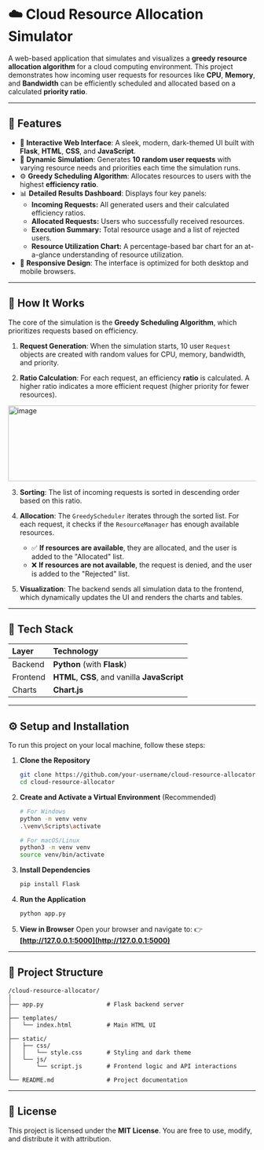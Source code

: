 # ☁️ Cloud Resource Allocation Simulator

A web-based application that simulates and visualizes a **greedy resource allocation algorithm** for a cloud computing environment. This project demonstrates how incoming user requests for resources like **CPU**, **Memory**, and **Bandwidth** can be efficiently scheduled and allocated based on a calculated **priority ratio**.

-----

## 🚀 Features

  - 🎨 **Interactive Web Interface**: A sleek, modern, dark-themed UI built with **Flask**, **HTML**, **CSS**, and **JavaScript**.
  - 🔄 **Dynamic Simulation**: Generates **10 random user requests** with varying resource needs and priorities each time the simulation runs.
  - ⚙️ **Greedy Scheduling Algorithm**: Allocates resources to users with the highest **efficiency ratio**.
  - 📊 **Detailed Results Dashboard**: Displays four key panels:
      - **Incoming Requests:** All generated users and their calculated efficiency ratios.
      - **Allocated Requests:** Users who successfully received resources.
      - **Execution Summary:** Total resource usage and a list of rejected users.
      - **Resource Utilization Chart:** A percentage-based bar chart for an at-a-glance understanding of resource utilization.
  - 📱 **Responsive Design**: The interface is optimized for both desktop and mobile browsers.

-----

## 🧩 How It Works

The core of the simulation is the **Greedy Scheduling Algorithm**, which prioritizes requests based on efficiency.

1.  **Request Generation**: When the simulation starts, 10 user `Request` objects are created with random values for CPU, memory, bandwidth, and priority.

2.  **Ratio Calculation**: For each request, an efficiency **ratio** is calculated. A higher ratio indicates a more efficient request (higher priority for fewer resources).

 <img width="811" height="154" alt="image" src="https://github.com/user-attachments/assets/fbf016b8-15ff-4f4f-b43d-703568a2d129" />

3.  **Sorting**: The list of incoming requests is sorted in descending order based on this ratio.

4.  **Allocation**: The `GreedyScheduler` iterates through the sorted list. For each request, it checks if the `ResourceManager` has enough available resources.

      - ✅ **If resources are available**, they are allocated, and the user is added to the "Allocated" list.
      - ❌ **If resources are not available**, the request is denied, and the user is added to the "Rejected" list.

5.  **Visualization**: The backend sends all simulation data to the frontend, which dynamically updates the UI and renders the charts and tables.

-----

## 🧠 Tech Stack

| Layer   | Technology                                   |
| :------ | :------------------------------------------- |
| Backend | **Python** (with **Flask**)                  |
| Frontend| **HTML**, **CSS**, and vanilla **JavaScript**|
| Charts  | **Chart.js** |

-----

## ⚙️ Setup and Installation

To run this project on your local machine, follow these steps:

1.  **Clone the Repository**

    ```bash
    git clone https://github.com/your-username/cloud-resource-allocator.git
    cd cloud-resource-allocator
    ```

2.  **Create and Activate a Virtual Environment** (Recommended)

    ```bash
    # For Windows
    python -m venv venv
    .\venv\Scripts\activate

    # For macOS/Linux
    python3 -m venv venv
    source venv/bin/activate
    ```

3.  **Install Dependencies**

    ```bash
    pip install Flask
    ```

4.  **Run the Application**

    ```bash
    python app.py
    ```

5.  **View in Browser**
    Open your browser and navigate to: 👉 **[http://127.0.0.1:5000](http://127.0.0.1:5000)**

-----

## 📁 Project Structure

```
/cloud-resource-allocator/
│
├── app.py                  # Flask backend server
│
├── templates/
│   └── index.html          # Main HTML UI
│
├── static/
│   ├── css/
│   │   └── style.css       # Styling and dark theme
│   └── js/
│       └── script.js       # Frontend logic and API interactions
│
└── README.md               # Project documentation
```

-----

## 🪪 License

This project is licensed under the **MIT License**. You are free to use, modify, and distribute it with attribution.
